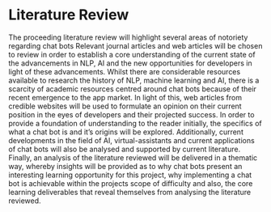 # Literature Review

The proceeding literature review will highlight several areas of notoriety regarding chat bots Relevant journal articles and web articles will be chosen to review in order to establish a core understanding of the current state of the advancements in NLP, AI and the new opportunities for developers in light of these advancements. Whilst there are considerable resources available to research the history of NLP, machine learning and AI, there is a scarcity of academic resources centred around chat bots because of their recent emergence to the app market. In light of this, web articles from credible websites will be used to formulate an opinion on their current position in the eyes of developers and their projected success. In order to provide a foundation of understanding to the reader initially, the specifics of what a chat bot is and it’s origins will be explored. Additionally, current developments in the field of AI, virtual-assistants and current applications of chat bots will also be analysed and supported by current literature. Finally, an analysis of the literature reviewed will be delivered in a thematic way, whereby insights will be provided as to why chat bots present an interesting learning opportunity for this project, why implementing a chat bot is achievable within the projects scope of difficulty and also, the core learning deliverables that reveal themselves from analysing the literature reviewed.

